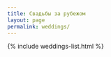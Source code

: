 ```yaml
---
title: Свадьбы за рубежом
layout: page
permalink: weddings/
---
```


{% include weddings-list.html %}